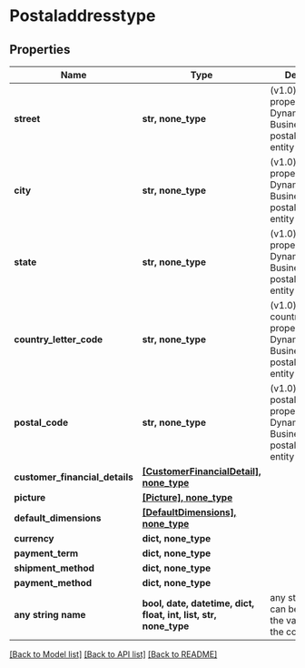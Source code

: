 # Postaladdresstype


## Properties
Name | Type | Description | Notes
------------ | ------------- | ------------- | -------------
**street** | **str, none_type** | (v1.0) The street property for the Dynamics 365 Business Central postaladdresstype entity | [optional] 
**city** | **str, none_type** | (v1.0) The city property for the Dynamics 365 Business Central postaladdresstype entity | [optional] 
**state** | **str, none_type** | (v1.0) The state property for the Dynamics 365 Business Central postaladdresstype entity | [optional] 
**country_letter_code** | **str, none_type** | (v1.0) The countryLetterCode property for the Dynamics 365 Business Central postaladdresstype entity | [optional] 
**postal_code** | **str, none_type** | (v1.0) The postalCode property for the Dynamics 365 Business Central postaladdresstype entity | [optional] 
**customer_financial_details** | [**[CustomerFinancialDetail], none_type**](CustomerFinancialDetail.md) |  | [optional] 
**picture** | [**[Picture], none_type**](Picture.md) |  | [optional] 
**default_dimensions** | [**[DefaultDimensions], none_type**](DefaultDimensions.md) |  | [optional] 
**currency** | **dict, none_type** |  | [optional] 
**payment_term** | **dict, none_type** |  | [optional] 
**shipment_method** | **dict, none_type** |  | [optional] 
**payment_method** | **dict, none_type** |  | [optional] 
**any string name** | **bool, date, datetime, dict, float, int, list, str, none_type** | any string name can be used but the value must be the correct type | [optional]

[[Back to Model list]](../README.md#documentation-for-models) [[Back to API list]](../README.md#documentation-for-api-endpoints) [[Back to README]](../README.md)


